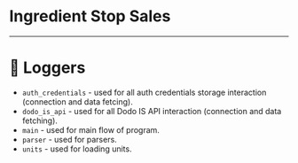 # Ingredient Stop Sales

---

# 📢 Loggers

- `auth_credentials` - used for all auth credentials storage interaction (connection and data fetcing).
- `dodo_is_api` - used for all Dodo IS API interaction (connection and data fetching).
- `main` - used for main flow of program.
- `parser` - used for parsers.
- `units` - used for loading units.


